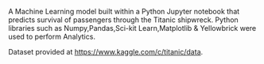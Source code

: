 A Machine Learning model built within a Python Jupyter notebook that predicts survival of passengers through the Titanic shipwreck.
Python libraries such as Numpy,Pandas,Sci-kit Learn,Matplotlib & Yellowbrick were used to perform Analytics.

Dataset provided at https://www.kaggle.com/c/titanic/data.

